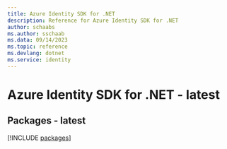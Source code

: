 ```yaml
---
title: Azure Identity SDK for .NET
description: Reference for Azure Identity SDK for .NET
author: schaabs
ms.author: sschaab
ms.data: 09/14/2023
ms.topic: reference
ms.devlang: dotnet
ms.service: identity
---
```

# Azure Identity SDK for .NET - latest
## Packages - latest
[!INCLUDE [packages](identity-index.md)]